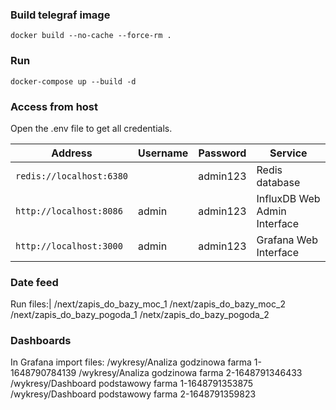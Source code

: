 ### Build telegraf image

```
docker build --no-cache --force-rm .
```

### Run

```
docker-compose up --build -d
```


### Access from host

Open the .env file to get all credentials.

| Address                  | Username | Password | Service                      |
|--------------------------|----------|----------|------------------------------|
| `redis://localhost:6380` |          | admin123 | Redis database               |
| `http://localhost:8086`  | admin    | admin123 | InfluxDB Web Admin Interface |
| `http://localhost:3000`  | admin    | admin123 | Grafana Web Interface        |

### Date feed

Run files:|
/next/zapis_do_bazy_moc_1
/next/zapis_do_bazy_moc_2
/next/zapis_do_bazy_pogoda_1
/netx/zapis_do_bazy_pogoda_2

### Dashboards

In Grafana import files:
/wykresy/Analiza godzinowa farma 1-1648790784139
/wykresy/Analiza godzinowa farma 2-1648791346433
/wykresy/Dashboard podstawowy farma 1-1648791353875
/wykresy/Dashboard podstawowy farma 2-1648791359823
